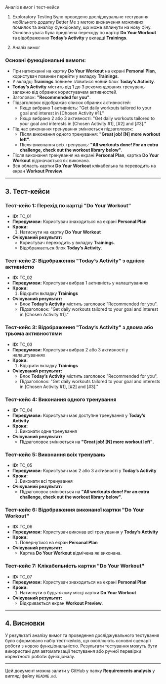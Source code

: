  Аналіз вимог і тест-кейси

1. Exploratory Testing
Було проведено досліджувальне тестування мобільного додатку Better Me з метою визначення можливих помилок та аналізу функціоналу, що може вплинути на нову фічу. Основна увага була приділена переходу по картці **Do Your Workout** та відображенню **Today’s Activity** у вкладці **Trainings**.

2. Аналіз вимог
### Основні функціональні вимоги:
- При натисканні на картку **Do Your Workout** на екрані **Personal Plan**, користувач повинен перейти у вкладку **Trainings**.
- У вкладці **Trainings** повинен з’явитися новий блок **Today’s Activity**.
- **Today’s Activity** містить від 1 до 3 рекомендованих тренувань залежно від обраних користувачем активностей.
- Заголовок: **"Recommended for you"**.
- Підзаголовок відображає список обраних активностей:
  - Якщо вибрано 1 активність: "Get daily workouts tailored to your goal and interest in [Chosen Activity #1]."
  - Якщо вибрано 2 або 3 активності: "Get daily workouts tailored to your goal and interests in [Chosen Activity #1], [#2] and [#3]."
- Під час виконання тренування змінюється підзаголовок:
  - Після виконання одного тренування: **"Great job! [N] more workout left"**.
  - Після виконання всіх тренувань: **"All workouts done! For an extra challenge, check out the workout library below"**.
- Після виконання тренування на екрані **Personal Plan**, картка **Do Your Workout** відзначається як виконана.
- Вся область картки **Do Your Workout** клікабельна та переводить на екран **Workout Preview**.

---

## 3. Тест-кейси

### **Тест-кейс 1: Перехід по картці "Do Your Workout"**
- **ID:** TC_01
- **Передумови:** Користувач знаходиться на екрані **Personal Plan**
- **Кроки:**
  1. Натиснути на картку **Do Your Workout**
- **Очікуваний результат:**
  - Користувач переходить у вкладку **Trainings**.
  - Відображається блок **Today’s Activity**.

### **Тест-кейс 2: Відображення "Today’s Activity" з однією активністю**
- **ID:** TC_02
- **Передумови:** Користувач вибрав 1 активність у налаштуваннях
- **Кроки:**
  1. Відкрити вкладку **Trainings**
- **Очікуваний результат:**
  - Блок **Today’s Activity** містить заголовок "Recommended for you".
  - Підзаголовок: "Get daily workouts tailored to your goal and interest in [Chosen Activity #1]."

### **Тест-кейс 3: Відображення "Today’s Activity" з двома або трьома активностями**
- **ID:** TC_03
- **Передумови:** Користувач вибрав 2 або 3 активності у налаштуваннях
- **Кроки:**
  1. Відкрити вкладку **Trainings**
- **Очікуваний результат:**
  - Блок **Today’s Activity** містить заголовок "Recommended for you".
  - Підзаголовок: "Get daily workouts tailored to your goal and interests in [Chosen Activity #1], [#2] and [#3]."

### **Тест-кейс 4: Виконання одного тренування**
- **ID:** TC_04
- **Передумови:** Користувач має доступне тренування у **Today’s Activity**
- **Кроки:**
  1. Виконати одне тренування
- **Очікуваний результат:**
  - Підзаголовок змінюється на **"Great job! [N] more workout left"**.

### **Тест-кейс 5: Виконання всіх тренувань**
- **ID:** TC_05
- **Передумови:** Користувач має 2 або 3 активності у **Today’s Activity**
- **Кроки:**
  1. Виконати всі тренування
- **Очікуваний результат:**
  - Підзаголовок змінюється на **"All workouts done! For an extra challenge, check out the workout library below"**.

### **Тест-кейс 6: Відображення виконаної картки "Do Your Workout"**
- **ID:** TC_06
- **Передумови:** Користувач виконав всі тренування у **Today’s Activity**
- **Кроки:**
  1. Повернутися на екран **Personal Plan**
- **Очікуваний результат:**
  - Картка **Do Your Workout** відмічена як виконана.

### **Тест-кейс 7: Клікабельність картки "Do Your Workout"**
- **ID:** TC_07
- **Передумови:** Користувач знаходиться на екрані **Personal Plan**
- **Кроки:**
  1. Натиснути в будь-якому місці картки **Do Your Workout**
- **Очікуваний результат:**
  - Відкривається екран **Workout Preview**.

---

## 4. Висновки
У результаті аналізу вимог та проведення досліджувального тестування було сформовано набір тест-кейсів, що охоплюють основні сценарії роботи з новою функціональністю. Результати тестування можуть бути використані для автоматизації тестування або ручної перевірки коректності роботи функціоналу.

---

Цей документ можна залити у GitHub у папку **Requirements analysis** у вигляді файлу `README.md`.


